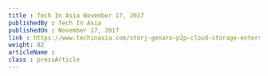 ```yaml
---
title : Tech In Asia November 17, 2017
publishedBy : Tech In Asia
publishedOn : November 17, 2017
link : https://www.techinasia.com/storj-genaro-p2p-cloud-storage-enters-china
weight: 82
articleName : 
class : pressArticle
---
```

